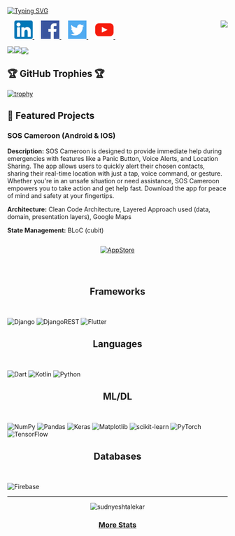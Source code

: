<!--
**AJA237/AJA237** is a ✨ _special_ ✨ repository because its `README.md` (this file) appears on your GitHub profile.

Here are some ideas to get you started:

- 🔭 I’m currently working on ...
- 🌱 I’m currently learning ...
- 👯 I’m looking to collaborate on ...
- 🤔 I’m looking for help with ...
- 💬 Ask me about ...
- 📫 How to reach me: ...
- 😄 Pronouns: ...
- ⚡ Fun fact: ...
-->

[![Typing SVG](https://readme-typing-svg.demolab.com/?lines=Welcome+to+My+Github+👋🏾;Explore,+enjoy,+and+feel+free.;Happy+coding!+🚀)](https://git.io/typing-svg)

<a href="https://github.com/aja237/github-readme-stats">
    
<picture>
<source media="(prefers-color-scheme: dark)" srcset="https://github-readme-stats.vercel.app/api/top-langs/?username=aja237&hide_title=true&langs_count=10&hide=G-code&hide_border=true&theme=dark&bg_color=0e1116&title_color=ffffff&text_color=ffffff&layout=donut-vertical&exclude_repo=babel,convert">
<img align="right" src="https://github-readme-stats.vercel.app/api/top-langs/?username=aja237&hide_title=true&langs_count=10&hide=G-code&hide_border=true&layout=donut-vertical">
</picture>

</a>
    
&nbsp;&nbsp;&nbsp;
<a href="https://www.linkedin.com/in/jordan-agha-983a78265">
<picture>
<source media="(prefers-color-scheme: dark)" srcset="https://raw.githubusercontent.com/aja237/aja237/main/social/dark/linkedin.png">
<img src="https://raw.githubusercontent.com/aja237/aja237/main/social/light/linkedin.png" width="42" height="42">
</picture>
</a>
&nbsp;&nbsp;&nbsp;
<a href="https://www.facebook.com/jordan.aja.353">
<picture>
<source media="(prefers-color-scheme: dark)" srcset="[https://raw.githubusercontent.com/aja237/aja237/main/social/dark/facebook.png](https://www.freepik.com/free-psd/realistic-facebook-3d-icon-isolated-transparent-background_262893542.htm#query=facebook%20logo%20transparent&position=0&from_view=keyword&track=ais_hybrid&uuid=ae90a995-44e6-4b02-9a9b-9395ca7df005)">
<img src="https://raw.githubusercontent.com/aja237/aja237/main/social/light/facebook.png" width="42" height="42">
</picture>
</a>
&nbsp;&nbsp;&nbsp;
<a href="https://twitter.com/azumbi_j">
<picture>
<source media="(prefers-color-scheme: dark)" srcset="https://raw.githubusercontent.com/aja237/aja237/main/social/dark/twitter.png">
<img src="https://raw.githubusercontent.com/aja237/aja237/main/social/light/twitter.png" width="42" height="42">
</picture>
</a>
&nbsp;&nbsp;&nbsp;
<a href="https://www.youtube.com/@JordanAgha-19">
<picture>
<source media="(prefers-color-scheme: dark)" srcset="https://raw.githubusercontent.com/aja237/aja237/main/social/dark/youtube.png">
<img src="https://raw.githubusercontent.com/aja237/aja237/main/social/light/youtube.png" width="42" height="42">
</picture>
</a>
&nbsp;&nbsp;&nbsp;

<a href="https://github.com/aja237/github-readme-stats">
    <picture>
        <source media="(prefers-color-scheme: dark)" srcset="https://github-readme-stats.vercel.app/api?username=aja237&hide_title=true&include_all_commits=true&count_private=true&show_icons=true&hide_border=true&theme=dark&bg_color=0e1116&title_color=ffffff&text_color=ffffff&icon_color=1f6feb">
        <img align="left" src="https://github-readme-stats.vercel.app/api?username=aja237&hide_title=true&include_all_commits=true&count_private=true&show_icons=true&hide_border=true">
    </picture>
</a>

<a href="https://github.com/aja237/github-readme-streak-stats">
    <picture>
        <source media="(prefers-color-scheme: dark)" srcset="https://github-readme-streak-stats.herokuapp.com/?user=aja237&hide_border=true&theme=dark&background=0e1116">
        <img align="left" src="https://github-readme-streak-stats.herokuapp.com/?user=aja237&hide_border=true">
    </picture>
</a>

<a href="https://github.com/aja237/github-readme-activity-graph">
    <picture>
        <source media="(prefers-color-scheme: dark)" srcset="https://github-readme-activity-graph.vercel.app/graph?username=aja237&theme=github-dark&area=true&hide_border=true&custom_title=Past%20Months%20Activity&color=ffffff&bg_color=0e1116">
        <img align="center" src="https://github-readme-activity-graph.vercel.app/graph?username=aja237&theme=github-light&area=true&hide_border=true&custom_title=Past%20Months%20Activity">
    </picture>
</a>
<h2>🏆 GitHub Trophies 🏆</h2>

[![trophy](https://github-profile-trophy.vercel.app/?username=aja237&theme=darkhub&row=2&column=-1&margin-w=20&margin-h=20&title=-Followers,-Reviews,-Issues)](https://github.com/aja237/github-profile-trophy)

## 🚀 Featured Projects


### SOS Cameroon (Android & IOS)

**Description:** SOS Cameroon is designed to provide immediate help during emergencies with features like a Panic Button, Voice Alerts, and Location Sharing. The app allows users to quickly alert their chosen contacts, sharing their real-time location with just a tap, voice command, or gesture. Whether you're in an unsafe situation or need assistance, SOS Cameroon empowers you to take action and get help fast. Download the app for peace of mind and safety at your fingertips.

**Architecture:** Clean Code Architecture, Layered Approach used (data, domain, presentation layers), Google Maps

**State Management:** BLoC (cubit)


<div style="display: flex; justify-content: center;">
  <p align="center">
    <a href="https://play.google.com/store/apps/details?id=com.sosbycaasitech.cameroon">
      <img src="https://play.google.com/intl/en_us/badges/static/images/badges/en_badge_web_generic.png" width="200" alt="AppStore">
    </a>
  </p>
<!--   <p align="center">
    <a href="https://apps.apple.com/us/app/tripplnr-com/id6470180069">
      <img src="https://upload.wikimedia.org/wikipedia/commons/thumb/5/51/Download_on_the_App_Store_Badge_IT_RGB_blk.svg/800px-Download_on_the_App_Store_Badge_IT_RGB_blk.svg.png" width="180" alt="Google Play Store">
    </a>
  </p> -->
</div>

<br> <be>
<h2 style="text-align: center;">Frameworks</h2>
<br>
    
![Django](https://img.shields.io/badge/django-%23092E20.svg?style=for-the-badge&logo=django&logoColor=white)
![DjangoREST](https://img.shields.io/badge/DJANGO-REST-ff1709?style=for-the-badge&logo=django&logoColor=white&color=ff1709&labelColor=gray)
![Flutter](https://img.shields.io/badge/Flutter-%2302569B.svg?style=for-the-badge&logo=Flutter&logoColor=white)

<h2 style="text-align: center;">Languages</h2>
<br>

![Dart](https://img.shields.io/badge/dart-%230175C2.svg?style=for-the-badge&logo=dart&logoColor=white)
![Kotlin](https://img.shields.io/badge/kotlin-%237F52FF.svg?style=for-the-badge&logo=kotlin&logoColor=white)
![Python](https://img.shields.io/badge/python-3670A0?style=for-the-badge&logo=python&logoColor=ffdd54)
<h2 style="text-align: center;">ML/DL</h2>
<br>

![NumPy](https://img.shields.io/badge/numpy-%23013243.svg?style=for-the-badge&logo=numpy&logoColor=white)
![Pandas](https://img.shields.io/badge/pandas-%23150458.svg?style=for-the-badge&logo=pandas&logoColor=white)
![Keras](https://img.shields.io/badge/Keras-%23D00000.svg?style=for-the-badge&logo=Keras&logoColor=white)
![Matplotlib](https://img.shields.io/badge/Matplotlib-%23ffffff.svg?style=for-the-badge&logo=Matplotlib&logoColor=black)
![scikit-learn](https://img.shields.io/badge/scikit--learn-%23F7931E.svg?style=for-the-badge&logo=scikit-learn&logoColor=white)
![PyTorch](https://img.shields.io/badge/PyTorch-%23EE4C2C.svg?style=for-the-badge&logo=PyTorch&logoColor=white)
![TensorFlow](https://img.shields.io/badge/TensorFlow-%23FF6F00.svg?style=for-the-badge&logo=TensorFlow&logoColor=white)
<h2 style="text-align: center;">Databases</h2>
<br>

![Firebase](https://img.shields.io/badge/firebase-a08021?style=for-the-badge&logo=firebase&logoColor=ffcd34)

<hr>

<p align="center"> <img src="https://komarev.com/ghpvc/?username=aja237" alt="sudnyeshtalekar" /> </p>
<h3 align="center">
    <a href="https://www.githubtrends.io/wrapped/aja237">
        More Stats
    </a>
</h3>

